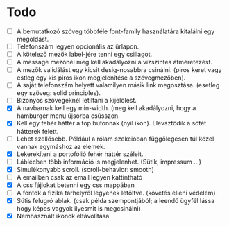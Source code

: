 # Todo

-   [ ] A bemutatkozó szöveg többféle font-family használatára kitalálni egy megoldást.
-   [ ] Telefonszám legyen opcionális az űrlapon.
-   [ ] A kötelező mezők label-jére tenni egy csillagot.
-   [ ] A message mezőnél meg kell akadályozni a vizszintes átméretezést.
-   [ ] A mezők validálást egy kicsit desig-nosabbra csinálni. (piros keret vagy estleg egy kis piros ikon megjelenítése a szövegmezőben).
-   [ ] A saját telefonszám helyett valamilyen másik link megosztása. (esetleg egy szöveg: solid principles).
-   [ ] Bizonyos szövegeknél letiltani a kijelölést.
-   [x] A navbarnak kell egy min-width. (meg kell akadályozni, hogy a hamburger menu újsorba csússzon.
-   [x] Kell egy fehér háttér a top butonnak (nyíl ikon). Elevsztődik a sötét hátterek felett.
-   [ ] Lehet szellősebb. Például a rólam szekcióban függőlegesen túl közel vannak egymáshoz az elemek.
-   [x] Lekerekíteni a portofólió fehér háttér széleit.
-   [ ] Láblécben több információ is megjelenhet. (Sütik, impressum ...)
-   [x] Simulékonyabb scroll. (scroll-behavior: smooth)
-   [ ] A emailben csak az email legyen kattintható
-   [x] A css fájlokat betenni egy css mappában
-   [ ] A fontok a fizika tárhelyről legyenek letőltve. (követés elleni védelem)
-   [x] Sütis felugró ablak. (csak példa szempontjából; a leendő ügyfél lássa hogy képes vagyok ilyesmit is megcsinálni)
-   [x] Nemhasznált ikonok eltávolítása
